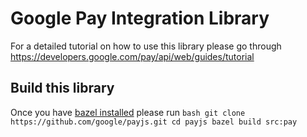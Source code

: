 # Google Pay Integration Library

For a detailed tutorial on how to use this library please go through
https://developers.google.com/pay/api/web/guides/tutorial

## Build this library

Once you have
[bazel installed](https://docs.bazel.build/versions/master/install.html "Bazel Installation instructions")
please run `bash git clone https://github.com/google/payjs.git cd payjs bazel
build src:pay`
